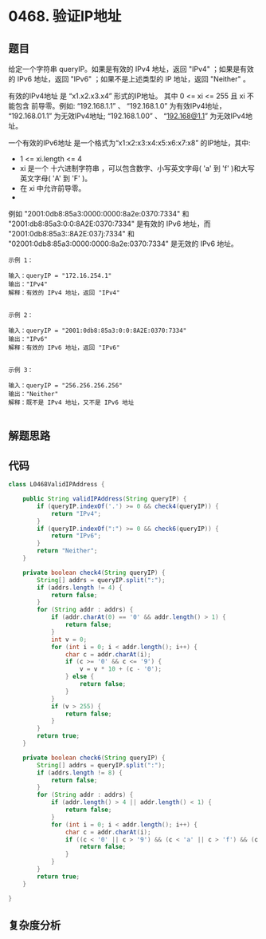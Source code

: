 # 0468. 验证IP地址

## 题目
给定一个字符串 queryIP。如果是有效的 IPv4 地址，返回 "IPv4" ；如果是有效的 IPv6 地址，返回 "IPv6" ；如果不是上述类型的 IP 地址，返回 "Neither" 。

有效的IPv4地址 是 “x1.x2.x3.x4” 形式的IP地址。 其中 0 <= xi <= 255 且 xi 不能包含 前导零。例如: “192.168.1.1” 、 “192.168.1.0” 为有效IPv4地址， “192.168.01.1” 为无效IPv4地址; “192.168.1.00” 、 “192.168@1.1” 为无效IPv4地址。

一个有效的IPv6地址 是一个格式为“x1:x2:x3:x4:x5:x6:x7:x8” 的IP地址，其中:

- 1 <= xi.length <= 4
- xi 是一个 十六进制字符串 ，可以包含数字、小写英文字母( 'a' 到 'f' )和大写英文字母( 'A' 到 'F' )。
- 在 xi 中允许前导零。
- 
例如 "2001:0db8:85a3:0000:0000:8a2e:0370:7334" 和 "2001:db8:85a3:0:0:8A2E:0370:7334" 是有效的 IPv6 地址，而 "2001:0db8:85a3::8A2E:037j:7334" 和 "02001:0db8:85a3:0000:0000:8a2e:0370:7334" 是无效的 IPv6 地址。



```
示例 1：

输入：queryIP = "172.16.254.1"
输出："IPv4"
解释：有效的 IPv4 地址，返回 "IPv4"


示例 2：

输入：queryIP = "2001:0db8:85a3:0:0:8A2E:0370:7334"
输出："IPv6"
解释：有效的 IPv6 地址，返回 "IPv6"


示例 3：

输入：queryIP = "256.256.256.256"
输出："Neither"
解释：既不是 IPv4 地址，又不是 IPv6 地址


```

## 解题思路



## 代码
```java
class L0468ValidIPAddress {

    public String validIPAddress(String queryIP) {
        if (queryIP.indexOf('.') >= 0 && check4(queryIP)) {
            return "IPv4";
        }
        if (queryIP.indexOf(":") >= 0 && check6(queryIP)) {
            return "IPv6";
        }
        return "Neither";
    }

    private boolean check4(String queryIP) {
        String[] addrs = queryIP.split(":");
        if (addrs.length != 4) {
            return false;
        }
        for (String addr : addrs) {
            if (addr.charAt(0) == '0' && addr.length() > 1) {
                return false;
            }
            int v = 0;
            for (int i = 0; i < addr.length(); i++) {
                char c = addr.charAt(i);
                if (c >= '0' && c <= '9') {
                    v = v * 10 + (c - '0');
                } else {
                    return false;
                }
            }
            if (v > 255) {
                return false;
            }
        }
        return true;
    }

    private boolean check6(String queryIP) {
        String[] addrs = queryIP.split(":");
        if (addrs.length != 8) {
            return false;
        }
        for (String addr : addrs) {
            if (addr.length() > 4 || addr.length() < 1) {
                return false;
            }
            for (int i = 0; i < addr.length(); i++) {
                char c = addr.charAt(i);
                if ((c < '0' || c > '9') && (c < 'a' || c > 'f') && (c < 'A' || c > 'F')) {
                    return false;
                }
            }
        }
        return true;
    }

}
```

## 复杂度分析

